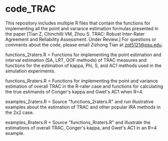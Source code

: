 # code_TRAC
This repository includes multiple R files that contain the functions for implementing all the point and variance estimation formulas presented in the paper [Tian Z, Chinchilli VM, Zhou S. TRAC: Robust Inter-Rater Agreement and Reliability Assessment. Under Review.] For questions or comments about the code, please email Zizhong Tian at <zqt5121@psu.edu>.

functions_2raters.R = Functions for implementing the point estimation and interval estimation (SA, LRT, GOF methods) of TRAC measures and functions for the estimation of kappa, Phi, S, and AC1 methods used in the simulation experiments.

functions_Rraters.R = Functions for implementing the point and variance estimation of overall TRAC in the R-rater case and functions for calculating the true estimands of Conger's kappa and Gwet's AC1 when R=4.

examples_2raters.R = Source "functions_2raters.R" and run illustrative examples about the estimation of TRAC and other popular IRA methods in the 2x2 case.

examples_Rraters.R = Source "functions_Rraters.R" and illustrate the estimations of overall TRAC, Conger's kappa, and Gwet's AC1 in an R=4 example.
